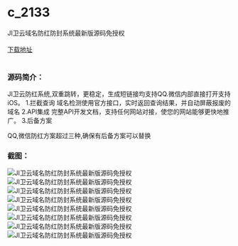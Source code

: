 # c_2133
JI卫云域名防红防封系统最新版源码免授权
<br/></br>
[下载地址](https://www.uuid2.com/2133.html "下载地址")
<br/></br>
<h3>源码简介：</h3>
<p>JI卫云防红系统,双重跳转，更稳定，生成短链接均支持QQ.微信内部直接打开支持iOS。
1.拦截查询
域名检测使用官方接口，实时返回查询结果，并自动屏蔽报废的域名
2.API集成
完整API开发文档，支持任何网站对接，使您的网站能够更快地推广。
3.后备方案<p>
<p>QQ,微信防红方案超过三种,确保有后备方案可以替换<p>
<h3>截图：</h3>
<img src="https://www.uuid2.com/wp-content/uploads/img/uimage/50581654745726.png" alt="JI卫云域名防红防封系统最新版源码免授权"><img src="https://www.uuid2.com/wp-content/uploads/img/uimage/24101654745727.png" alt="JI卫云域名防红防封系统最新版源码免授权"><img src="https://www.uuid2.com/wp-content/uploads/img/uimage/70281654745728.png" alt="JI卫云域名防红防封系统最新版源码免授权"><img src="https://www.uuid2.com/wp-content/uploads/img/uimage/1741654745728.png" alt="JI卫云域名防红防封系统最新版源码免授权"><img src="https://www.uuid2.com/wp-content/uploads/img/uimage/19491654745729.png" alt="JI卫云域名防红防封系统最新版源码免授权"><img src="https://www.uuid2.com/wp-content/uploads/img/uimage/88131654745730.png" alt="JI卫云域名防红防封系统最新版源码免授权"><img src="https://www.uuid2.com/wp-content/uploads/img/uimage/46451654745730.png" alt="JI卫云域名防红防封系统最新版源码免授权"><img src="https://www.uuid2.com/wp-content/uploads/img/uimage/68021654745731.png" alt="JI卫云域名防红防封系统最新版源码免授权">

